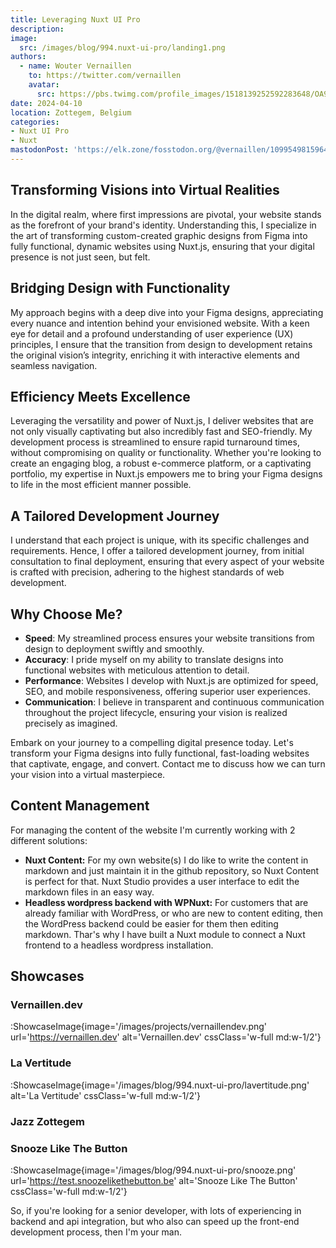 ```yaml
---
title: Leveraging Nuxt UI Pro
description: 
image:
  src: /images/blog/994.nuxt-ui-pro/landing1.png
authors:
  - name: Wouter Vernaillen
    to: https://twitter.com/vernaillen
    avatar:
      src: https://pbs.twimg.com/profile_images/1518139252592283648/OA9KuIjb_400x400.jpg
date: 2024-04-10
location: Zottegem, Belgium
categories:
- Nuxt UI Pro
- Nuxt
mastodonPost: 'https://elk.zone/fosstodon.org/@vernaillen/109954981596443382'
---
```


## Transforming Visions into Virtual Realities
In the digital realm, where first impressions are pivotal, your website stands as the forefront of your brand's identity. Understanding this, I specialize in the art of transforming custom-created graphic designs from Figma into fully functional, dynamic websites using Nuxt.js, ensuring that your digital presence is not just seen, but felt.

## Bridging Design with Functionality

My approach begins with a deep dive into your Figma designs, appreciating every nuance and intention behind your envisioned website. With a keen eye for detail and a profound understanding of user experience (UX) principles, I ensure that the transition from design to development retains the original vision’s integrity, enriching it with interactive elements and seamless navigation.

## Efficiency Meets Excellence

Leveraging the versatility and power of Nuxt.js, I deliver websites that are not only visually captivating but also incredibly fast and SEO-friendly. My development process is streamlined to ensure rapid turnaround times, without compromising on quality or functionality. Whether you're looking to create an engaging blog, a robust e-commerce platform, or a captivating portfolio, my expertise in Nuxt.js empowers me to bring your Figma designs to life in the most efficient manner possible.

## A Tailored Development Journey

I understand that each project is unique, with its specific challenges and requirements. Hence, I offer a tailored development journey, from initial consultation to final deployment, ensuring that every aspect of your website is crafted with precision, adhering to the highest standards of web development.

## Why Choose Me?

 * **Speed**: My streamlined process ensures your website transitions from design to deployment swiftly and smoothly.
 * **Accuracy**: I pride myself on my ability to translate designs into functional websites with meticulous attention to detail.
 * **Performance**: Websites I develop with Nuxt.js are optimized for speed, SEO, and mobile responsiveness, offering superior user experiences.
 * **Communication**: I believe in transparent and continuous communication throughout the project lifecycle, ensuring your vision is realized precisely as imagined.

Embark on your journey to a compelling digital presence today. Let's transform your Figma designs into fully functional, fast-loading websites that captivate, engage, and convert. Contact me to discuss how we can turn your vision into a virtual masterpiece.


## Content Management 

For managing the content of the website I'm currently working with 2 different solutions:
 * **Nuxt Content:**
    For my own website(s) I do like to write the content in markdown and just maintain it in the github repository, so Nuxt Content is perfect for that.
    Nuxt Studio provides a user interface to edit the markdown files in an easy way.
 * **Headless wordpress backend with WPNuxt:**
    For customers that are already familiar with WordPress, or who are new to content editing, then the WordPress backend could be easier for them then editing markdown.
    Thar's why I have built a Nuxt module to connect a Nuxt frontend to a headless wordpress installation.


## Showcases

### Vernaillen.dev

:ShowcaseImage{image='/images/projects/vernaillendev.png' url='https://vernaillen.dev' alt='Vernaillen.dev'  cssClass='w-full md:w-1/2'}

### La Vertitude

:ShowcaseImage{image='/images/blog/994.nuxt-ui-pro/lavertitude.png' alt='La Vertitude' cssClass='w-full md:w-1/2'}

### Jazz Zottegem

### Snooze Like The Button

:ShowcaseImage{image='/images/blog/994.nuxt-ui-pro/snooze.png' url='https://test.snoozelikethebutton.be' alt='Snooze Like The Button' cssClass='w-full md:w-1/2'}

So, if you're looking for a senior developer, with lots of experiencing in backend and api integration, but who also can speed up the front-end development process, then I'm your man. 
